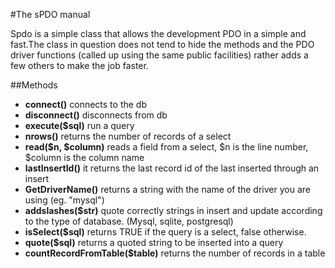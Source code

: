 #The sPDO manual

Spdo is a simple class that allows the development PDO in a simple and 
fast.The class in question does not tend to hide the methods and the PDO
driver functions (called up using the same public facilities) rather adds
a few others to make the job faster.

##Methods
- **connect()** 	connects to the db 
- **disconnect()** 	disconnects from db
- **execute($sql)** run a query
- **nrows()** 		returns the number of records of a select
- **read($n, $column)** reads a field from a select, $n is the line number, $column is the column name 	
- **lastInsertId()** 	it returns the last record id of the last inserted through an insert
- **GetDriverName()** 	returns a string with the name of the driver you are using (eg. "mysql")
- **addslashes($str)** 	quote correctly strings in insert and update according to the type of database. (Mysql, sqlite, postgresql)
- **isSelect($sql)** 	returns TRUE if the query is a select, false otherwise.
- **quote($sql)** 	returns a quoted string to be inserted into a query
- **countRecordFromTable($table)**	returns the number of records in a table
